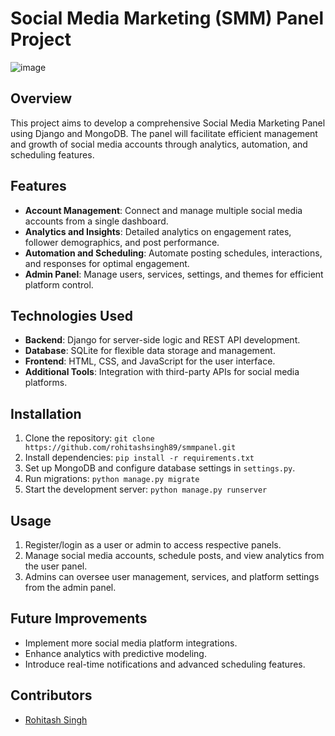 # Social Media Marketing (SMM) Panel Project

![image](https://github.com/Rohitashsingh89/smmpanel/assets/93479842/8547770e-e197-4004-9ff2-421c8d402a63)

## Overview

This project aims to develop a comprehensive Social Media Marketing Panel using Django and MongoDB. The panel will facilitate efficient management and growth of social media accounts through analytics, automation, and scheduling features.

## Features

- **Account Management**: Connect and manage multiple social media accounts from a single dashboard.
- **Analytics and Insights**: Detailed analytics on engagement rates, follower demographics, and post performance.
- **Automation and Scheduling**: Automate posting schedules, interactions, and responses for optimal engagement.
- **Admin Panel**: Manage users, services, settings, and themes for efficient platform control.

## Technologies Used

- **Backend**: Django for server-side logic and REST API development.
- **Database**: SQLite for flexible data storage and management.
- **Frontend**: HTML, CSS, and JavaScript for the user interface.
- **Additional Tools**: Integration with third-party APIs for social media platforms.

## Installation

1. Clone the repository: `git clone https://github.com/rohitashsingh89/smmpanel.git`
2. Install dependencies: `pip install -r requirements.txt`
3. Set up MongoDB and configure database settings in `settings.py`.
4. Run migrations: `python manage.py migrate`
5. Start the development server: `python manage.py runserver`

## Usage

1. Register/login as a user or admin to access respective panels.
2. Manage social media accounts, schedule posts, and view analytics from the user panel.
3. Admins can oversee user management, services, and platform settings from the admin panel.

## Future Improvements

- Implement more social media platform integrations.
- Enhance analytics with predictive modeling.
- Introduce real-time notifications and advanced scheduling features.

## Contributors

- [Rohitash Singh](https://github.com/rohitashsingh89)
